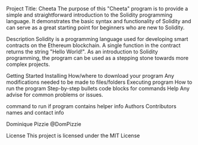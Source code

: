 Project Title: Cheeta
The purpose of this "Cheeta" program is to provide a simple and straightforward introduction to the Solidity programming language. It demonstrates the basic syntax and functionality of Solidity and can serve as a great starting point for beginners who are new to Solidity.

Description
Solidity is a programming language used for developing smart contracts on the Ethereum blockchain. A single function in the contract returns the string "Hello World!". As an introduction to Solidity programming, the program can be used as a stepping stone towards more complex projects.

Getting Started
Installing
How/where to download your program
Any modifications needed to be made to files/folders
Executing program
How to run the program
Step-by-step bullets
code blocks for commands
Help
Any advise for common problems or issues.

command to run if program contains helper info
Authors
Contributors names and contact info

Dominique Pizzie
@DomPizzie

License
This project is licensed under the MIT License
